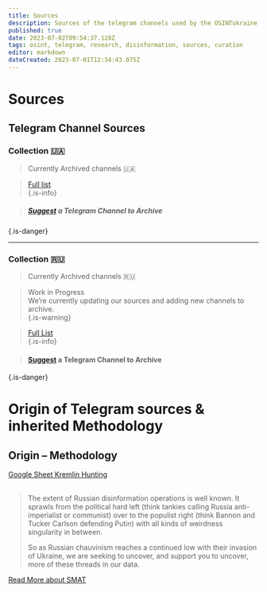 ```yaml
---
title: Sources
description: Sources of the telegram channels used by the OSINTukraine project
published: true
date: 2023-07-02T09:54:37.128Z
tags: osint, telegram, research, disinformation, sources, curation
editor: markdown
dateCreated: 2023-07-01T12:34:43.075Z
---
```


# Sources

## Telegram Channel Sources

### Collection 🇺🇦
> 
> Currently Archived channels 🇺🇦  
  
> [Full list](https://tracking.osintukraine.com/public/grid/M-9jlQ0YjorQ5aX_TNw8Dh3IA0L6ubvjyamuWp7lA_s)  
{.is-info}


> ##### [Suggest](https://tracking.osintukraine.com/form/wrAG05k8NRcVeGD7GZDKh4pHqljn7Yk6nR6cN1mxaSw) a Telegram Channel to Archive
{.is-danger}


---


### Collection 🇷🇺


> Currently Archived channels 🇷🇺
> 

> Work in Progress  
> We’re currently updating our sources and adding new channels to archive.  
{.is-warning}

  
> [Full List](https://tracking.osintukraine.com/public/grid/fESxje9D9M-hXOvevUPERa8SHg8gykrXFkBLpd-sFaw)  
{.is-info}

> #### [Suggest](https://tracking.osintukraine.com/form/wrAG05k8NRcVeGD7GZDKh4pHqljn7Yk6nR6cN1mxaSw) a Telegram Channel to Archive
{.is-danger}

# Origin of Telegram sources & inherited Methodology


## Origin – Methodology

  
[Google Sheet Kremlin Hunting](https://docs.google.com/spreadsheets/d/11DsqXs0ks4RWGhZCgXBmslmYozXrXeKL3TT6yaPEeYk/edit#gid=0)  
 

> The extent of Russian disinformation operations is well known. It sprawls from the political hard left (think tankies calling Russia anti-imperialist or communist) over to the populist right (think Bannon and Tucker Carlson defending Putin) with all kinds of weirdness singularity in between.
> 
> So as Russian chauvinism reaches a continued low with their invasion of Ukraine, we are seeking to uncover, and support you to uncover, more of these threads in our data.

[Read More about SMAT](https://blog.smat-app.com/p/kremlin-hunting)